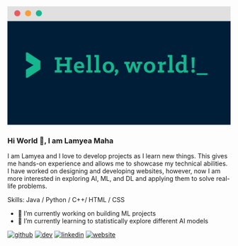 
<!--#### App developer, AI enthusiast, content writer and a social introvert-->
![App developer, AI enthusiast, content writer and a social introvert](https://github.com/lamyeamaha/lamyeamaha/blob/main/banner.png)

### Hi World 👋, I am Lamyea Maha
I am Lamyea and I love to develop projects as I learn new things. This gives me hands-on experience and allows me to showcase my technical abilities. I have worked on designing and developing websites, however, now I am more interested in exploring AI, ML, and DL and applying them to solve real-life problems.

Skills: Java / Python / C++/ HTML / CSS

- 🔭 I’m currently working on building ML projects 
- 🌱 I’m currently learning to statistically explore different AI models 


[<img src='https://cdn.jsdelivr.net/npm/simple-icons@3.0.1/icons/github.svg' alt='github' height='40'>](https://github.com/lamyeamaha)  [<img src='https://cdn.jsdelivr.net/npm/simple-icons@3.0.1/icons/dev-dot-to.svg' alt='dev' height='40'>](https://dev.to/lamyeamaha)  [<img src='https://cdn.jsdelivr.net/npm/simple-icons@3.0.1/icons/linkedin.svg' alt='linkedin' height='40'>](https://www.linkedin.com/in/lamyeamaha/)  [<img src='https://cdn.jsdelivr.net/npm/simple-icons@3.0.1/icons/icloud.svg' alt='website' height='40'>](https://github.com/lamyeamaha)  

